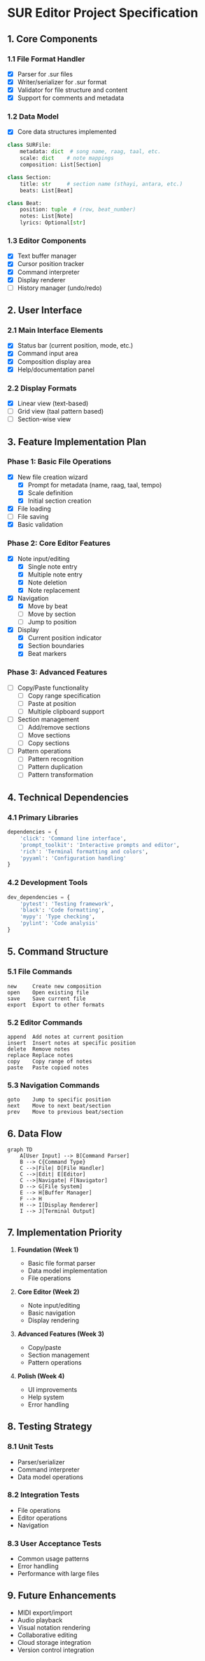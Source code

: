 # SUR Editor Project Specification

## 1. Core Components

### 1.1 File Format Handler
- [x] Parser for .sur files
- [x] Writer/serializer for .sur format
- [x] Validator for file structure and content
- [x] Support for comments and metadata

### 1.2 Data Model
- [x] Core data structures implemented
```python
class SURFile:
    metadata: dict  # song name, raag, taal, etc.
    scale: dict    # note mappings
    composition: List[Section]

class Section:
    title: str     # section name (sthayi, antara, etc.)
    beats: List[Beat]

class Beat:
    position: tuple  # (row, beat_number)
    notes: List[Note]
    lyrics: Optional[str]
```

### 1.3 Editor Components
- [x] Text buffer manager
- [x] Cursor position tracker
- [x] Command interpreter
- [x] Display renderer
- [ ] History manager (undo/redo)

## 2. User Interface

### 2.1 Main Interface Elements
- [x] Status bar (current position, mode, etc.)
- [x] Command input area
- [x] Composition display area
- [x] Help/documentation panel

### 2.2 Display Formats
- [x] Linear view (text-based)
- [ ] Grid view (taal pattern based)
- [ ] Section-wise view

## 3. Feature Implementation Plan

### Phase 1: Basic File Operations
- [x] New file creation wizard
  - [x] Prompt for metadata (name, raag, taal, tempo)
  - [x] Scale definition
  - [x] Initial section creation
- [x] File loading
- [ ] File saving
- [x] Basic validation

### Phase 2: Core Editor Features
- [x] Note input/editing
  - [x] Single note entry
  - [x] Multiple note entry
  - [x] Note deletion
  - [x] Note replacement
- [x] Navigation
  - [x] Move by beat
  - [ ] Move by section
  - [ ] Jump to position
- [x] Display
  - [x] Current position indicator
  - [x] Section boundaries
  - [x] Beat markers

### Phase 3: Advanced Features
- [ ] Copy/Paste functionality
  - [ ] Copy range specification
  - [ ] Paste at position
  - [ ] Multiple clipboard support
- [ ] Section management
  - [ ] Add/remove sections
  - [ ] Move sections
  - [ ] Copy sections
- [ ] Pattern operations
  - [ ] Pattern recognition
  - [ ] Pattern duplication
  - [ ] Pattern transformation

## 4. Technical Dependencies

### 4.1 Primary Libraries
```python
dependencies = {
    'click': 'Command line interface',
    'prompt_toolkit': 'Interactive prompts and editor',
    'rich': 'Terminal formatting and colors',
    'pyyaml': 'Configuration handling'
}
```

### 4.2 Development Tools
```python
dev_dependencies = {
    'pytest': 'Testing framework',
    'black': 'Code formatting',
    'mypy': 'Type checking',
    'pylint': 'Code analysis'
}
```

## 5. Command Structure

### 5.1 File Commands
```
new     Create new composition
open    Open existing file
save    Save current file
export  Export to other formats
```

### 5.2 Editor Commands
```
append  Add notes at current position
insert  Insert notes at specific position
delete  Remove notes
replace Replace notes
copy    Copy range of notes
paste   Paste copied notes
```

### 5.3 Navigation Commands
```
goto    Jump to specific position
next    Move to next beat/section
prev    Move to previous beat/section
```

## 6. Data Flow

```mermaid
graph TD
    A[User Input] --> B[Command Parser]
    B --> C{Command Type}
    C -->|File| D[File Handler]
    C -->|Edit| E[Editor]
    C -->|Navigate| F[Navigator]
    D --> G[File System]
    E --> H[Buffer Manager]
    F --> H
    H --> I[Display Renderer]
    I --> J[Terminal Output]
```

## 7. Implementation Priority

1. **Foundation (Week 1)**
   - Basic file format parser
   - Data model implementation
   - File operations

2. **Core Editor (Week 2)**
   - Note input/editing
   - Basic navigation
   - Display rendering

3. **Advanced Features (Week 3)**
   - Copy/paste
   - Section management
   - Pattern operations

4. **Polish (Week 4)**
   - UI improvements
   - Help system
   - Error handling

## 8. Testing Strategy

### 8.1 Unit Tests
- Parser/serializer
- Command interpreter
- Data model operations

### 8.2 Integration Tests
- File operations
- Editor operations
- Navigation

### 8.3 User Acceptance Tests
- Common usage patterns
- Error handling
- Performance with large files

## 9. Future Enhancements

- MIDI export/import
- Audio playback
- Visual notation rendering
- Collaborative editing
- Cloud storage integration
- Version control integration